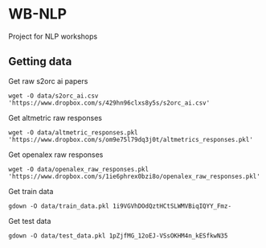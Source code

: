# WB-NLP
Project for NLP workshops

## Getting data
Get raw s2orc ai papers
```
wget -O data/s2orc_ai.csv 'https://www.dropbox.com/s/429hn96clxs8y5s/s2orc_ai.csv'
```
Get altmetric raw responses
```
wget -O data/altmetric_responses.pkl 'https://www.dropbox.com/s/om9e75l79dq3j0t/altmetrics_responses.pkl'
```
Get openalex raw responses
```
wget -O data/openalex_raw_responses.pkl 'https://www.dropbox.com/s/1ie6phrex0bzi8o/openalex_raw_responses.pkl'
```
Get train data
```
gdown -O data/train_data.pkl 1i9VGVhDOdQztHCtSLWMVBiqIQYY_Fmz-
```
Get test data
```
gdown -O data/test_data.pkl 1pZjfMG_12oEJ-VSsOKHM4n_kESfkwN35
```
